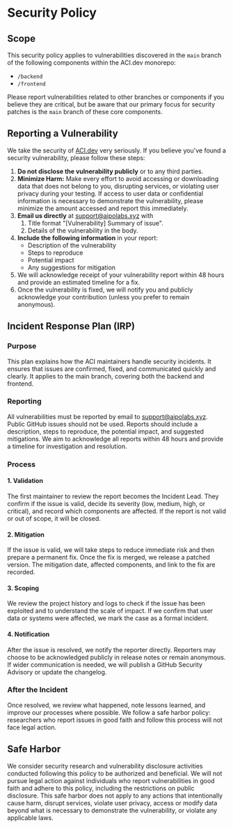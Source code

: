 # Security Policy

## Scope

This security policy applies to vulnerabilities discovered in the `main` branch of the following components within the ACI.dev monorepo:

- `/backend`
- `/frontend`

Please report vulnerabilities related to other branches or components if you believe they are critical, but be aware that our primary focus for security patches is the `main` branch of these core components.

## **Reporting a Vulnerability**

We take the security of [ACI.dev](http://ACI.dev) very seriously. If you believe you've found a security vulnerability, please follow these steps:

1. **Do not disclose the vulnerability publicly** or to any third parties.
2. **Minimize Harm:** Make every effort to avoid accessing or downloading data that does not belong to you, disrupting services, or violating user privacy during your testing. If access to user data or confidential information is necessary to demonstrate the vulnerability, please minimize the amount accessed and report this immediately.
3. **Email us directly** at <support@aipolabs.xyz> with
    1. Title format "[Vulnerability] Summary of issue".
    2. Details of the vulnerability in the body.
4. **Include the following information** in your report:
    - Description of the vulnerability
    - Steps to reproduce
    - Potential impact
    - Any suggestions for mitigation
5. We will acknowledge receipt of your vulnerability report within 48 hours and provide an estimated timeline for a fix.
6. Once the vulnerability is fixed, we will notify you and publicly acknowledge your contribution (unless you prefer to remain anonymous).

## **Incident Response Plan (IRP)**

### Purpose

This plan explains how the ACI maintainers handle security incidents. It ensures that issues are confirmed, fixed, and communicated quickly and clearly. It applies to the main branch, covering both the backend and frontend.

### Reporting

All vulnerabilities must be reported by email to support@aipolabs.xyz. Public GitHub issues should not be used. Reports should include a description, steps to reproduce, the potential impact, and suggested mitigations. We aim to acknowledge all reports within 48 hours and provide a timeline for investigation and resolution.

### Process

#### 1. Validation

The first maintainer to review the report becomes the Incident Lead. They confirm if the issue is valid, decide its severity (low, medium, high, or critical), and record which components are affected. If the report is not valid or out of scope, it will be closed.

#### 2. Mitigation

If the issue is valid, we will take steps to reduce immediate risk and then prepare a permanent fix. Once the fix is merged, we release a patched version. The mitigation date, affected components, and link to the fix are recorded.

#### 3. Scoping

We review the project history and logs to check if the issue has been exploited and to understand the scale of impact. If we confirm that user data or systems were affected, we mark the case as a formal incident.

#### 4. Notification

After the issue is resolved, we notify the reporter directly. Reporters may choose to be acknowledged publicly in release notes or remain anonymous. If wider communication is needed, we will publish a GitHub Security Advisory or update the changelog.

### After the Incident

Once resolved, we review what happened, note lessons learned, and improve our processes where possible. We follow a safe harbor policy: researchers who report issues in good faith and follow this process will not face legal action.


## Safe Harbor

We consider security research and vulnerability disclosure activities conducted following this policy to be authorized and beneficial. We will not pursue legal action against individuals who report vulnerabilities in good faith and adhere to this policy, including the restrictions on public disclosure.
This safe harbor does not apply to any actions that intentionally cause harm, disrupt services, violate user privacy, access or modify data beyond what is necessary to demonstrate the vulnerability, or violate any applicable laws.
